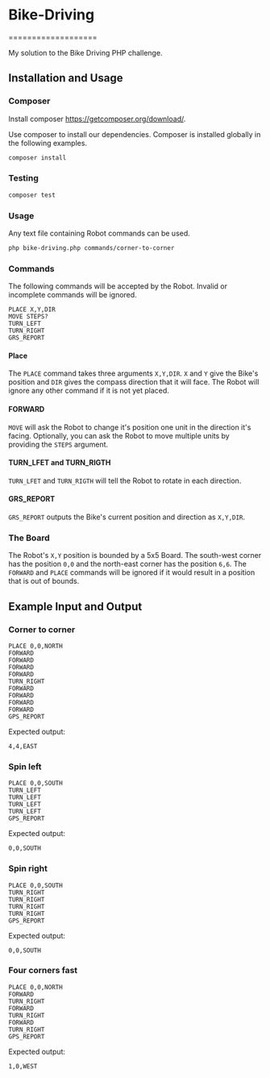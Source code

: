 # Bike-Driving
===================

My solution to the Bike Driving PHP challenge.

Installation and Usage
-----------

### Composer

Install composer https://getcomposer.org/download/. 

Use composer to install our dependencies. Composer is installed globally
in the following examples.

``` bash
composer install
```

### Testing

``` bash
composer test
```

### Usage

Any text file containing Robot commands can be used.

``` bash
php bike-driving.php commands/corner-to-corner
```

### Commands

The following commands will be accepted by the Robot. Invalid or
incomplete commands will be ignored.

```
PLACE X,Y,DIR
MOVE STEPS?
TURN_LEFT
TURN_RIGHT
GRS_REPORT
```

#### Place

The `PLACE` command takes three arguments `X,Y,DIR`. `X` and `Y` give
the Bike's position and `DIR` gives the compass direction that it will
face. The Robot will ignore any other command if it is not yet placed.

#### FORWARD

`MOVE` will ask the Robot to change it's position one unit in the 
direction it's facing. Optionally, you can ask the Robot to move
multiple units by providing the `STEPS` argument.

#### TURN_LFET and TURN_RIGTH

`TURN_LFET` and `TURN_RIGTH` will tell the Robot to rotate in each direction.

#### GRS_REPORT

`GRS_REPORT` outputs the Bike's current position and direction as `X,Y,DIR`.

### The Board

The Robot's `X,Y` position is bounded by a 5x5 Board. The south-west
corner has the position `0,0` and the north-east corner has the position
`6,6`. The `FORWARD` and `PLACE` commands will be ignored if it would
result in a position that is out of bounds.

Example Input and Output
------------------------

### Corner to corner

    PLACE 0,0,NORTH
    FORWARD
    FORWARD
    FORWARD
    FORWARD
    TURN_RIGHT
    FORWARD
    FORWARD
    FORWARD
    FORWARD
    GPS_REPORT


Expected output:

    4,4,EAST

### Spin left

    PLACE 0,0,SOUTH
    TURN_LEFT
    TURN_LEFT
    TURN_LEFT
    TURN_LEFT
    GPS_REPORT


Expected output:

    0,0,SOUTH

### Spin right

    PLACE 0,0,SOUTH
    TURN_RIGHT
    TURN_RIGHT
    TURN_RIGHT
    TURN_RIGHT
    GPS_REPORT



Expected output:

    0,0,SOUTH

### Four corners fast

    PLACE 0,0,NORTH
    FORWARD
    TURN_RIGHT
    FORWARD
    TURN_RIGHT
    FORWARD
    TURN_RIGHT
    GPS_REPORT

Expected output:

    1,0,WEST


